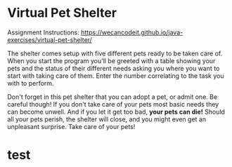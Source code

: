 # Virtual Pet Shelter
Assignment Instructions: https://wecancodeit.github.io/java-exercises/virtual-pet-shelter/

The shelter comes setup with five different pets ready to be taken care of. When you start the program
you'll be greeted with a table showing your pets and the status of their different needs asking you where
you want to start with taking care of them. Enter the number correlating to the task you with to perform.

Don't forget in this pet shelter that you can adopt a pet, or admit one. Be careful though! If you don't 
take care of your pets most basic needs they can become unwell. And if you let it get too bad, **your 
pets can die!** Should all your pets perish, the shelter will close, and you might even get an unpleasant 
surprise. Take care of your pets!

# test
